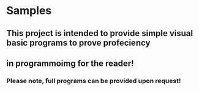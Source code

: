 # Samples
## This project is intended to provide simple visual basic programs to prove profeciency
## in programmoimg for the reader!
### Please note, full programs can be provided upon request!

